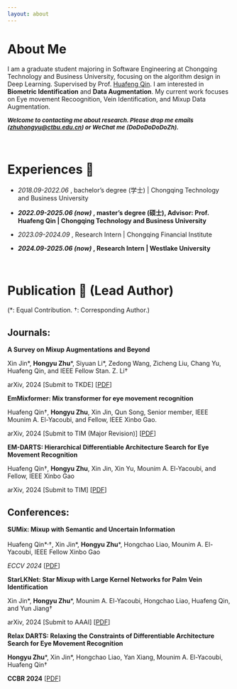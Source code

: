 ```yaml
---
layout: about 
---
```


# About Me
I am a graduate student majoring in Software Engineering at Chongqing Technology and Business University, focusing on the algorithm design in Deep Learning. Supervised by Prof. [Huafeng Qin](https://scholar.google.com/citations?user=5jvXcJ0AAAAJ&hl=zh-CN). I am interested in **Biometric Identification** and **Data Augmentation**. My current work focuses on Eye movement Recoognition, Vein Identification, and Mixup Data Augmentation.

<i><b><font size=2px>Welcome to contacting me about research. Please drop me emails (zhuhongyu@ctbu.edu.cn) or WeChat me (DoDoDoDoDoZh).</font></b></i>

<br/>

# Experiences 📝
* _2018.09-2022.06_ , bachelor’s degree (学士) | Chongqing Technology and Business University

* **_2022.09-2025.06 (now)_ , master’s degree (硕士), Advisor: Prof. Huafeng Qin | Chongqing Technology and Business University**

* _2023.09-2024.09_ , Research Intern | Chongqing Financial Institute

* **_2024.09-2025.06 (now)_ , Research Intern | Westlake University**

<br/>

# Publication 📖 (Lead Author) 
(*: Equal Contribution. †: Corresponding Author.)

Journals:
------

**A Survey on Mixup Augmentations and Beyond** 

Xin Jin*, **Hongyu Zhu***, Siyuan Li*, Zedong Wang, Zicheng Liu, Chang Yu, Huafeng Qin, and IEEE Fellow Stan. Z. Li†

arXiv, 2024 [Submit to TKDE] [[PDF](https://arxiv.org/pdf/2409.05202)]





**EmMixformer: Mix transformer for eye movement recognition**

Huafeng Qin†, **Hongyu Zhu**, Xin Jin, Qun Song, Senior member, IEEE Mounim A. El-Yacoubi, and Fellow, IEEE Xinbo Gao.

arXiv, 2024 [Submit to TIM (Major Revision)] [[PDF](https://arxiv.org/pdf/2401.04956)]





**EM-DARTS: Hierarchical Differentiable Architecture Search for Eye Movement Recognition**

 Huafeng Qin†, **Hongyu Zhu**, Xin Jin, Xin Yu, Mounim A. El-Yacoubi, and Fellow, IEEE Xinbo Gao 

 arXiv, 2024 [Submit to TIM] [[PDF](https://arxiv.org/pdf/2409.14432)]

 

Conferences:
-----

**SUMix: Mixup with Semantic and Uncertain Information**

Huafeng Qin*<sup>,</sup>†, Xin Jin*, **Hongyu Zhu***, Hongchao Liao, Mounim A. El-Yacoubi, IEEE Fellow Xinbo Gao

*ECCV 2024* [[PDF](https://arxiv.org/pdf/2407.07805)]



**StarLKNet: Star Mixup with Large Kernel Networks for Palm Vein Identification**

Xin Jin*, **Hongyu Zhu***, Mounim A. El-Yacoubi, Hongchao Liao, Huafeng Qin, and Yun Jiang†

arXiv, 2024 [Submit to AAAI] [[PDF](https://arxiv.org/pdf/2405.12721)]




**Relax DARTS: Relaxing the Constraints of Differentiable Architecture Search for Eye Movement Recognition**

**Hongyu Zhu***, Xin Jin*, Hongchao Liao, Yan Xiang, Mounim A. El-Yacoubi, Huafeng Qin†

**CCBR 2024**  [[PDF](https://arxiv.org/pdf/2409.11652)]

